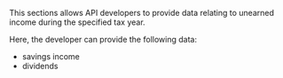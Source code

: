 This sections allows API developers to provide data relating to unearned income during the specified tax year.


Here, the developer can provide the following data:

- savings income
- dividends
